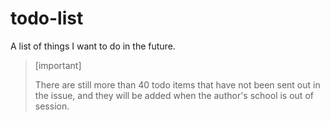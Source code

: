 # todo-list
A list of things I want to do in the future.

> [important]
>
> There are still more than 40 todo items that have not been sent out in the issue, and they will be added when the author's school is out of session.
